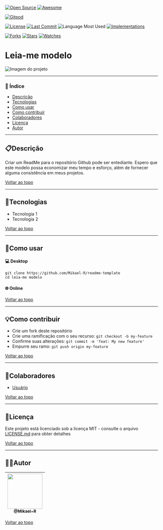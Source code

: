 [![Open Source](https://badges.frapsoft.com/os/v1/open-source.svg?v=103)](https://opensource.org/) [![Awesome](https://cdn.rawgit.com/sindresorhus/awesome/d7305f38d29fed78fa85652e3a63e154dd8e8829/media/badge.svg)](https://github.com/sindresorhus/awesome)

[![Gitpod](https://gitpod.io/button/open-in-gitpod.svg)](https://gitpod.io/#https://github.com/Mikael-R/readme-template)

[![License](https://img.shields.io/github/license/Mikael-R/readme-template)](LICENSE.md) [![Last Commit](https://img.shields.io/github/last-commit/Mikael-R/readme-template)](https://github.com/Mikael-R/readme-template/commits/) ![Language Most Used](https://img.shields.io/github/languages/top/Mikael-R/readme-template) [![Implementations](https://img.shields.io/badge/%F0%9F%92%A1-implementations-8C8E93.svg?style=flat)](https://github.com/Mikael-R/readme-template/issues)

[![Forks](https://img.shields.io/github/forks/Mikael-R/readme-template?style=social)](https://github.com/Mikael-R/readme-template/network/members) [![Stars](https://img.shields.io/github/stars/Mikael-R/readme-template?style=social)](https://github.com/Mikael-R/readme-template/stargazers) [![Watches](https://img.shields.io/github/watchers/Mikael-R/readme-template?style=social)](https://github.com/Mikael-R/readme-template/watchers)


# Leia-me modelo

![Imagem do projeto](project-image-url)

---

### 🔎 Índice

- [Descrição](#descrição)
- [Tecnologias](#tecnologias)
- [Como usar](#como-usar)
- [Como contribuir](#como-contribuir)
- [Colaboradores](#colaboradores)
- [Licença](#licença)
- [Autor](#autor)

---

## 📋Descrição

Criar um ReadMe para o repositório Github pode ser entediante. Espero que este modelo possa economizar meu tempo e esforço, além de fornecer alguma consistência em meus projetos.

[Voltar ao topo](#leia-me-modelo)

---

## 🚀Tecnologias

- Tecnologia 1
- Tecnologia 2

[Voltar ao topo](#leia-me-modelo)

---

## 🤔Como usar

#### 💻 Desktop
```
git clone https://github.com/Mikael-R/readme-template
cd leia-me modelo
```

#### 🌐 Online


[Voltar ao topo](#leia-me-modelo)

---

## 💡Como contribuir

- Crie um fork deste repositório
- Crie uma ramificação com o seu recurso: `git checkout -b my-feature`
- Confirme suas alterações: `git commit -m 'feat: My new feature'`
- Empurre seu ramo: `git push origin my-feature`

[Voltar ao topo](#leia-me-modelo)

---

## 🤝Colaboradores

- [Usuário](https://github.com/User)

[Voltar ao topo](#leia-me-modelo)

---

## 📜Licença

Este projeto está licenciado sob a licença MIT - consulte o arquivo [LICENSE.md](LICENSE.md) para obter detalhes

[Voltar ao topo](#leia-me-modelo)

---

## 👨‍💻Autor

| [<img src="https://user-images.githubusercontent.com/60241602/80879315-3b866a00-8c92-11ea-8ec7-2d722eb8e845.png" width=115><br><sub>@Mikael-R</sub>](https://github.com/Mikael-R) |
| :---: |

[Voltar ao topo](#leia-me-modelo)
